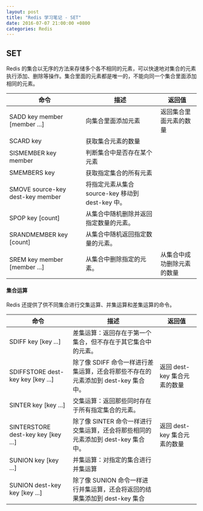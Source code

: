 ```yaml
---
layout: post
title: "Redis 学习笔记 - SET"
date: 2016-07-07 21:00:00 +0800
categories: Redis
---
```

## SET

Redis 的集合以无序的方法来存储多个各不相同的元素，可以快速地对集合的元素执行添加、删除等操作。集合里面的元素都是唯一的，不能向同一个集合里面添加相同的元素。

| 命令 | 描述 | 返回值 |
| --- | --- | --- |
| SADD key member [member ...] | 向集合里面添加元素 | 返回集合里面元素的数量 |
| SCARD key | 获取集合元素的数量 | 
| SISMEMBER key member | 判断集合中是否存在某个元素 | 
| SMEMBERS key | 获取指定集合的所有元素 | 
| SMOVE source-key dest-key member | 将指定元素从集合 source-key 移动到 dest-key 中。 | 
| SPOP key [count] | 从集合中随机删除并返回指定数量的元素。 | 
| SRANDMEMBER key [count] | 从集合中随机返回指定数量的元素。 | 
| SREM key member [member ...] | 从集合中删除指定的元素。 | 从集合中成功删除元素的数量 |


#### 集合运算

Redis 还提供了供不同集合进行交集运算、并集运算和差集运算的命令。

| 命令 | 描述 | 返回值 |
| --- | --- | --- |
| SDIFF key [key ...] | 差集运算：返回存在于第一个集合，但不存在于其它集合中的元素。 | |
| SDIFFSTORE dest-key key [key ...] | 除了像 SDIFF 命令一样进行差集运算，还会将那些不存在的元素添加到 dest-key 集合中。 | 返回 dest-key 集合元素的数量|
| SINTER key [key ...] | 交集运算：返回那些同时存在于所有指定集合的元素。 | |
| SINTERSTORE dest-key key [key ...] | 除了像 SINTER 命令一样进行交集运算，还会将那些相同的元素添加到 dest-key 集合中。 | 返回 dest-key 集合元素的数量 |
| SUNION key [key ...] | 并集运算：对指定的集合进行并集运算| |
| SUNION dest-key key [key ...] | 除了像 SUNION 命令一样进行并集运算，还会将返回的结果集添加到 dest-key 集合 | |
